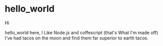 # hello_world

Hi 

hello_world here, I Like Node.js and coffescript (that's What I'm made off)
I've had tacos on the moon and find them far superior to earth tacos.
